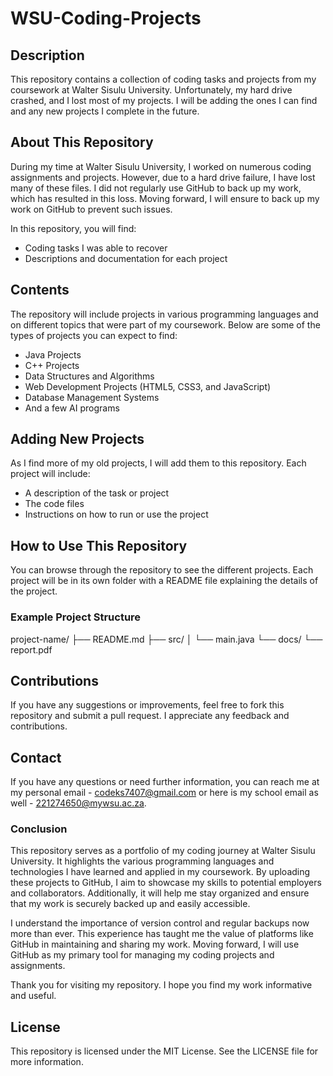 # WSU-Coding-Projects

## Description
This repository contains a collection of coding tasks and projects from my coursework at Walter Sisulu University. Unfortunately, my hard drive crashed, and I lost most of my projects. I will be adding the ones I can find and any new projects I complete in the future.

## About This Repository
During my time at Walter Sisulu University, I worked on numerous coding assignments and projects. However, due to a hard drive failure, I have lost many of these files. I did not regularly use GitHub to back up my work, which has resulted in this loss. Moving forward, I will ensure to back up my work on GitHub to prevent such issues.

In this repository, you will find:
- Coding tasks I was able to recover
- Descriptions and documentation for each project

## Contents
The repository will include projects in various programming languages and on different topics that were part of my coursework. Below are some of the types of projects you can expect to find:
- Java Projects
- C++ Projects
- Data Structures and Algorithms
- Web Development Projects (HTML5, CSS3, and JavaScript)
- Database Management Systems
- And a few AI programs

## Adding New Projects
As I find more of my old projects, I will add them to this repository. Each project will include:
- A description of the task or project
- The code files
- Instructions on how to run or use the project

## How to Use This Repository
You can browse through the repository to see the different projects. Each project will be in its own folder with a README file explaining the details of the project.

### Example Project Structure
project-name/
├── README.md
├── src/
│ └── main.java
└── docs/
└── report.pdf

## Contributions
If you have any suggestions or improvements, feel free to fork this repository and submit a pull request. I appreciate any feedback and contributions.

## Contact
If you have any questions or need further information, you can reach me at my personal email - codeks7407@gmail.com or here is my school email as well - 221274650@mywsu.ac.za.

### Conclusion
This repository serves as a portfolio of my coding journey at Walter Sisulu University. It highlights the various programming languages and technologies I have learned and applied in my coursework. By uploading these projects to GitHub, I aim to showcase my skills to potential employers and collaborators. Additionally, it will help me stay organized and ensure that my work is securely backed up and easily accessible.

I understand the importance of version control and regular backups now more than ever. This experience has taught me the value of platforms like GitHub in maintaining and sharing my work. Moving forward, I will use GitHub as my primary tool for managing my coding projects and assignments.

Thank you for visiting my repository. I hope you find my work informative and useful.

## License
This repository is licensed under the MIT License. See the LICENSE file for more information.
